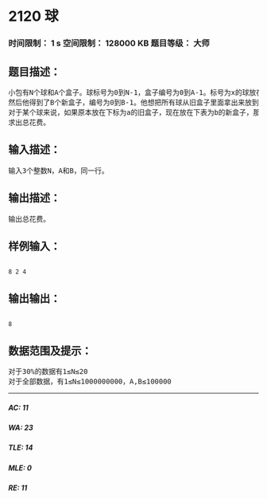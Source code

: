 # 2120 球   
### 时间限制： 1 s     空间限制： 128000 KB     题目等级： 大师  
## 题目描述：  

<pre>
小包有N个球和A个盒子。球标号为0到N-1，盒子编号为0到A-1。标号为x的球放在下标为x mod A的盒子里。
然后他得到了B个新盒子，编号为0到B-1。他想把所有球从旧盒子里面拿出来放到新盒子，标号为x的球放在下标为x mod B的盒子里。
对于某个球来说，如果原本放在下标为a的旧盒子，现在放在下表为b的新盒子，那么费用为|a-b|。
求出总花费。
</pre>
  
  
## 输入描述：  

<pre>
输入3个整数N，A和B，同一行。
</pre>
  
  
## 输出描述：  

<pre>
输出总花费。
</pre>
  
  
## 样例输入：  

<pre><code>
8 2 4
</code></pre>
  
  
## 输出输出：  

<pre><code>
8
</code></pre>
  
  
## 数据范围及提示：  

<pre>
对于30%的数据有1≤N≤20
对于全部数据，有1≤N≤1000000000，A,B≤100000
</pre>
  
  
***  

##### AC: 11  
##### WA: 23  
##### TLE: 14  
##### MLE: 0  
##### RE: 11  
